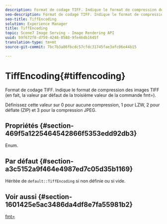 ```yaml
---
description: Format de codage TIFF. Indique le format de compression des images TIFF (en fait, la valeur par défaut de la troisième valeur de la commande fmt=).
seo-description: Format de codage TIFF. Indique le format de compression des images TIFF (en fait, la valeur par défaut de la troisième valeur de la commande fmt=).
seo-title: TiffEncoding
solution: Experience Manager
title: TiffEncoding
topic: Scene7 Image Serving - Image Rendering API
uuid: b9f672f8-d759-4248-8588-9fe46db1645f
translation-type: tm+mt
source-git-commit: 7bc7b3a86fbcdc57cfdc31745fae3afc06e44b15

---
```



# TiffEncoding{#tiffencoding}

Format de codage TIFF. Indique le format de compression des images TIFF (en fait, la valeur par défaut de la troisième valeur de la commande fmt=).

Définissez cette valeur sur 0 pour aucune compression, 1 pour LZW, 2 pour déflate (ZIP) et 3 pour la compression JPEG.

## Propriétés {#section-469f5a1225464542866f5353edd92db3}

Enum.

## Par défaut {#section-a3c5152a9f464e4987ed7c05d35b1169}

Héritée de `default::TiffEncoding` si non définie ou si vide.

## Voir aussi {#section-1601425e5ac3486da4df8e7fa55981b2}

[fmt=](../../../../../ir-api/http-protocol/image-rendering-api-ref/c-ir-http-protocol-ref/c-ir-http-protocol-command-reference/r-ir-fmt.md#reference-4c743f67d56b47c5b774fcc900ff758c)
